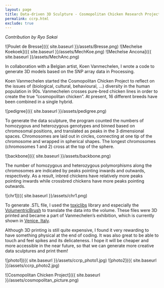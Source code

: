 ```yaml
---
layout: page
title: Data-driven 3D Sculpture - Cosmopolitan Chicken Research Project
permalink: ccrp.html
exclude: true
---
```

*Contribution by Ryo Sakai*

![Poulet de Bresse]({{ site.baseurl }}/assets/Bresse.png) ![Mechelse Koekoek]({{ site.baseurl }}/assets/MechKoe.png) ![Mechelse Ancona]({{ site.baseurl }}/assets/MechAnc.png)

In collaboration with a Belgian artist, Koen Vanmechelen, I wrote a code to generate 3D models based on the SNP array data in Processing.

Koen Vanmechelen started the Cosmopolitan Chicken Project to reflect on the issues of (biological, cultural, behavioural, …) diversity in the human population in 90s. Vanmechelen crosses pure-bred chicken lines in order to create the true “cosmopolitan chicken”. At present, 16 different breeds have been combined in a single hybrid.

![pedigree]({{ site.baseurl }}/assets/pedigree.png)

To generate the data sculpture, the program counted the numbers of homozygous and heterozygous genotypes and binned based on chromosomal positions, and translated as peaks in the 3 dimensional spaces. Chromosomes are laid out in circles, connecting at one tip of the chromosome and wrapped in spherical shapes. The longest chromosomes (chromosomes 1 and 2) cross at the top of the sphere.

![backbone]({{ site.baseurl }}/assets/backbone.png)

The number of homozygous and heterozygous polymorphisms along the chromosomes are indicated by peaks pointing inwards and outwards, respectively. As a result, inbred chickens have relatively more peaks pointing inwards while crossbred chickens have more peaks pointing outwards.

![chr1]({{ site.baseurl }}/assets/chr1.png)

To generate .STL file, I used the [toxiclibs](http://toxiclibs.org/) library and especially the [VolumentricBrush](http://toxiclibs.org/docs/volumeutils/toxi/volume/RoundBrush.html) to translate the data into the volume. These files were 3D printed and became a part of Vanmechelen’s exhibition, which is currently shown in [Venice, Italy](http://www.ccrp.be/evolution-of-a-hybrid/).

Although 3D printing is still quite expensive, I found it very rewarding to have something physical at the end of coding. It was also great to be able to touch and feel spikes and its delicateness. I hope it will be cheaper and more accessible in the near future, so that we can generate more creative data sculptures and print them!

![photo1]({{ site.baseurl }}/assets/ccrp_photo1.jpg)
![photo2]({{ site.baseurl }}/assets/ccrp_photo2.jpg)

![Cosmopolitan Chicken Project]({{ site.baseurl }}/assets/cosmopolitan_picture.png)

